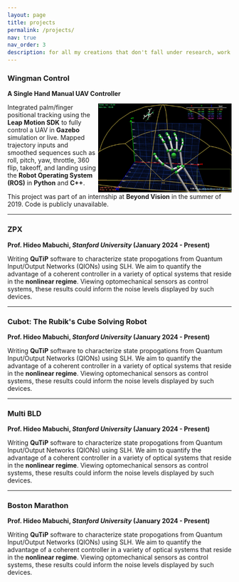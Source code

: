 ```yaml
---
layout: page
title: projects
permalink: /projects/
nav: true
nav_order: 3
description: for all my creations that don't fall under research, work or fun related.
---
```


### **Wingman Control**

**A Single Hand Manual UAV Controller**

<img align="right" src="assets/img/wingman_control.png" alt="" width="300" height="200">

Integrated palm/finger positional tracking using the **Leap Motion SDK** to fully control a UAV in **Gazebo** simulation or live. Mapped trajectory inputs and smoothed sequences such as roll, pitch, yaw, throttle, 360 flip, takeoff, and landing using the **Robot Operating System (ROS)** in **Python** and **C++**.

This project was part of an internship at **Beyond Vision** in the summer of 2019. Code is publicly unavailable.

---

### **ZPX**

**Prof. Hideo Mabuchi, *Stanford University* (January 2024 - Present)**

Writing **QuTiP** software to characterize state propogations from Quantum Input/Output Networks (QIONs) using SLH. We aim to quantify the advantage of a coherent controller in a variety of optical systems that reside in the **nonlinear regime**. Viewing optomechanical sensors as control systems, these results could inform the noise levels displayed by such devices.

---

### **Cubot: The Rubik's Cube Solving Robot**

**Prof. Hideo Mabuchi, *Stanford University* (January 2024 - Present)**

Writing **QuTiP** software to characterize state propogations from Quantum Input/Output Networks (QIONs) using SLH. We aim to quantify the advantage of a coherent controller in a variety of optical systems that reside in the **nonlinear regime**. Viewing optomechanical sensors as control systems, these results could inform the noise levels displayed by such devices.

---

### **Multi BLD**

**Prof. Hideo Mabuchi, *Stanford University* (January 2024 - Present)**

Writing **QuTiP** software to characterize state propogations from Quantum Input/Output Networks (QIONs) using SLH. We aim to quantify the advantage of a coherent controller in a variety of optical systems that reside in the **nonlinear regime**. Viewing optomechanical sensors as control systems, these results could inform the noise levels displayed by such devices.

---

### **Boston Marathon**

**Prof. Hideo Mabuchi, *Stanford University* (January 2024 - Present)**

Writing **QuTiP** software to characterize state propogations from Quantum Input/Output Networks (QIONs) using SLH. We aim to quantify the advantage of a coherent controller in a variety of optical systems that reside in the **nonlinear regime**. Viewing optomechanical sensors as control systems, these results could inform the noise levels displayed by such devices.